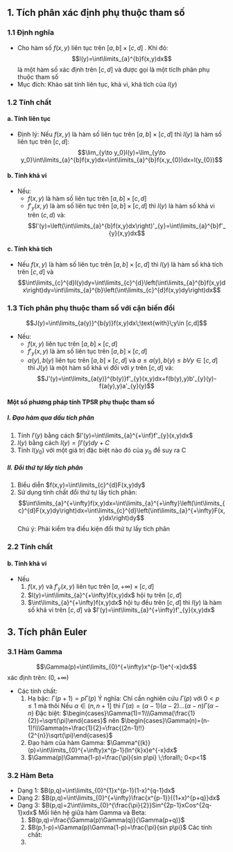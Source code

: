 ## 1. Tích phân xác định phụ thuộc tham số
### 1.1 Định nghĩa
- Cho hàm số $f(x,y)$ liên tục trên $[a,b]\times[c,d]$ . Khi đó:$$l(y)=\int\limits_{a}^{b}f(x,y)dx$$
là một hàm số xác định trên $[c,d]$ và được gọi là một tíclh phân phụ thuộc tham số
- Mục đích: Khảo sát tính liên tục, khả vi, khả tích của $l(y)$
### 1.2 Tính chất
#### a. Tính liên tục
- Định lý: Nếu $f(x,y)$ là hàm số liên tục trên $[a,b]\times[c,d]$ thì $l(y)$ là hàm số liên tục trên $[c,d]$:$$\lim_{y\to y_0}l(y)=\lim_{y\to y_0}\int\limits_{a}^{b}f(x,y)dx=\int\limits_{a}^{b}f(x,y_{0})dx=l(y_{0})$$
#### b. Tính khả vi
- Nếu:
	- $f(x,y)$ là hàm số liên tục trên $[a,b]\times[c,d]$
	- $f'_{y}(x,y)$ là àm số liên tục trên $[a,b]\times[c,d]$
thì $l(y)$ là hàm số khả vi trên $(c,d)$ và:$$l'(y)=\left(\int\limits_{a}^{b}f(x,y)dx\right)'_{y}=\int\limits_{a}^{b}f'_{y}(x,y)dx$$
#### c. Tính khả tích
- Nếu $f(x,y)$ là hàm số liên tục trên $[a,b]\times[c,d]$ thì $l(y)$ là hàm số khả tích trên $[c,d]$ và$$\int\limits_{c}^{d}l(y)dy=\int\limits_{c}^{d}\left(\int\limits_{a}^{b}f(x,y)dx\right)dy=\int\limits_{a}^{b}\left(\int\limits_{c}^{d}f(x,y)dy\right)dx$$
### 1.3 Tích phân phụ thuộc tham số với cận biến đổi
$$J(y)=\int\limits_{a(y)}^{b(y)}f(x,y)dx\;\text{with}\;y\in [c,d]$$
- Nếu:
	- $f(x,y)$ liên tục trên $[a,b]\times[c,d]$ 
	- $f'_{y}(x,y)$ là àm số liên tục trên $[a,b]\times[c,d]$
	- $a(y),b(y)$ liên tục trên $[a,b]\times[c,d]$ và $a\leq a(y),b(y)\leq b V y\in [c,d]$ thì $J(y)$ là một hàm số khả vi đối với $y$  trên $[c,d]$ và:$$J'(y)=\int\limits_{a(y)}^{b(y)}f'_{y}(x,y)dx+f(b(y),y)b'_{y}(y)-f(a(y),y)a'_{y}(y)$$





#### Một số phương pháp tính TPSR phụ thuộc tham số
##### I. Đạo hàm qua dấu tích phân
1. Tính $l'(y)$ bằng cách $l'(y)=\int\limits_{a}^{+\inf}f'_{y}(x,y)dx$
2. $l(y)$ bằng cách $l(y)=\int\limits l'(y)dy+C$ 
3.  Tính $l(y_{0})$ với một giá trị đặc biệt nào đó của $y_{0}$ để suy ra C
##### II. Đổi thứ tự lấy tích phân
1. Biểu diễn $f(x,y)=\int\limits_{c}^{d}F(x,y)dy$
2. Sử dụng tính chất đổi thứ tự lấy tích phân:$$\int\limits_{a}^{+\infty}f(x,y)dx=\int\limits_{a}^{+\infty}\left(\int\limits_{c}^{d}F(x,y)dy\right)dx=\int\limits_{c}^{d}\left(\int\limits_{a}^{+\infty}F(x,y)dx\right)dy$$
Chú ý: Phải kiểm tra điều kiện đổi thứ tự lấy tích phân

### 2.2 Tính chất
#### b. Tính khả vi
- Nếu 
	1. $f(x,y)$ và $f'_{y}(x,y)$ liên tục trên $[a,+\infty)\times [c,d]$ 
	2. $l(y)=\int\limits_{a}^{+\infty}f(x,y)dx$ hội tụ trên $[c,d]$
	3. $\int\limits_{a}^{+\infty}f(x,y)dx$ hội tụ đều trên $[c,d]$
	thì $l(y)$ là hàm số khả vi trên $[c,d]$ và $l'(y)=\int\limits_{a}^{+\infty}f'_{y}(x,y)dx$ 
## 3. Tích phân Euler
### 3.1 Hàm Gamma
$$\Gamma(p)=\int\limits_{0}^{+\infty}x^{p-1}e^{-x}dx$$ xác định trên: $(0,+\infty)$ 
- Các tính chất:
	1. Hạ bậc: $\Gamma(p+1)=p\Gamma(p)$ 
		Ý nghĩa: Chỉ cần nghiên cứu $\Gamma(p)$ với $0<p\leq 1$ mà thôi
		Nếu $\alpha\in(n,n+1]$ thì $\Gamma(\alpha)=(\alpha-1)(\alpha-2)...(\alpha-n)\Gamma(\alpha-n)$ 
		Đặc biệt: $\begin{cases}\Gamma(1)=1\\\Gamma(\frac{1}{2})=\sqrt(\pi)\end{cases}$ nên $\begin{cases}\Gamma(n)=(n-1)!\\\Gamma(n+\frac{1}{2}=\frac{(2n-1)!!}{2^{n}}\sqrt(\pi)\end{cases}$ 
	2. Đạo hàm của hàm Gamma: $\Gamma^{(k)}(p)=\int\limits_{0}^{+\infty}x^{p-1}(ln^{k}x)e^{-x}dx$ 
	3. $\Gamma(p)\Gamma(1-p)=\frac{\pi}{sin p\pi} \;\forall\; 0<p<1$ 
### 3.2 Hàm Beta
- Dạng 1: $B(p,q)=\int\limits_{0}^{1}x^{p-1}(1-x)^{q-1}dx$ 
- Dạng 2: $B(p,q)=\int\limits_{0}^{+\infty}\frac{x^{p-1}}{(1+x)^{p+q}}dx$
- Dạng 3: $B(p,q)=2\int\limits_{0}^{\frac{\pi}{2}}Sin^{2p-1}xCos^{2q-1}xdx$
Mối liên hệ giữa hàm Gamma và Beta:
	1. $B(p,q)=\frac{\Gamma(p)\Gamma(q)}{\Gamma(p+q)}$
	2. $B(p,1-p)=\Gamma(p)\Gamma(1-p)=\frac{\pi}{sin p\pi}$
Các tính chất:
	1. 